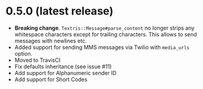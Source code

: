 # 0.5.0 (latest release)

- **Breaking change**. `Textris::Message#parse_content` no longer strips any
  whitespace characters except for trailing characters. This allows to send
  messages with newlines etc.
- Added support for sending MMS messages via Twilio with `media_urls` option.
- Moved to TravisCI
- Fix defaults inheritance (see issue #11)
- Add support for Alphanumeric sender ID
- Add support for Short Codes

